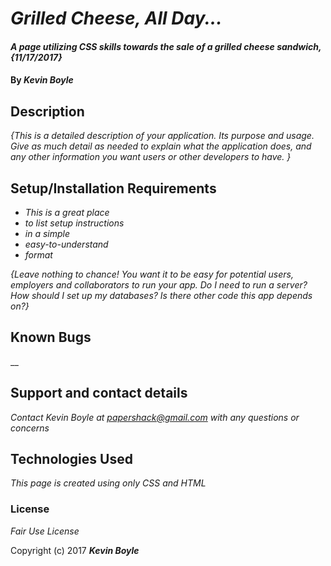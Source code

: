 # _Grilled Cheese, All Day..._

#### _A page utilizing CSS skills towards the sale of a grilled cheese sandwich, {11/17/2017}_

#### By _**Kevin Boyle**_

## Description

_{This is a detailed description of your application. Its purpose and usage.  Give as much detail as needed to explain what the application does, and any other information you want users or other developers to have. }_

## Setup/Installation Requirements

* _This is a great place_
* _to list setup instructions_
* _in a simple_
* _easy-to-understand_
* _format_

_{Leave nothing to chance! You want it to be easy for potential users, employers and collaborators to run your app. Do I need to run a server? How should I set up my databases? Is there other code this app depends on?}_

## Known Bugs

__

## Support and contact details

_Contact Kevin Boyle at papershack@gmail.com with any questions or concerns_

## Technologies Used

_This page is created using only CSS and HTML_

### License

*Fair Use License*

Copyright (c) 2017 **_Kevin Boyle_**
